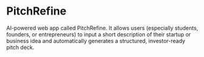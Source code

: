 # PitchRefine
AI-powered web app called PitchRefine. It allows users (especially students, founders, or entrepreneurs) to input a short description of their startup or business idea and automatically generates a structured, investor-ready pitch deck.

